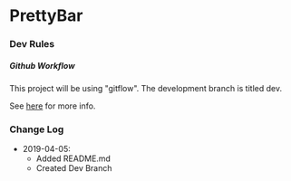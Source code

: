 # PrettyBar

### Dev Rules

##### Github Workflow

This project will be using "gitflow". The development branch is titled dev. 

See [here](https://www.atlassian.com/git/tutorials/comparing-workflows/gitflow-workflow) for more info.

### Change Log

- 2019-04-05:
    - Added README.md
    - Created Dev Branch
